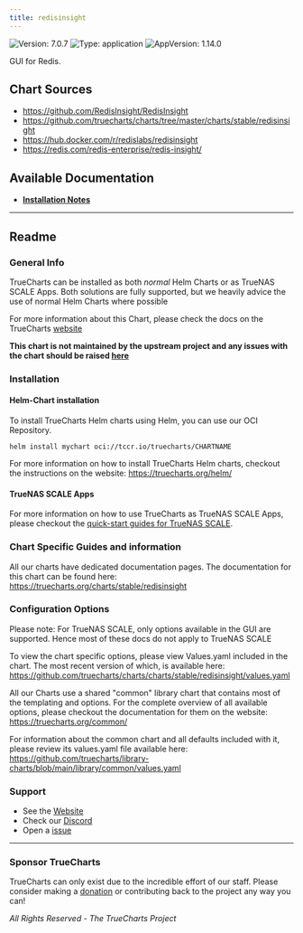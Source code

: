 ```yaml
---
title: redisinsight
---
```


![Version: 7.0.7](https://img.shields.io/badge/Version-7.0.7-informational?style=flat-square) ![Type: application](https://img.shields.io/badge/Type-application-informational?style=flat-square) ![AppVersion: 1.14.0](https://img.shields.io/badge/AppVersion-1.14.0-informational?style=flat-square)

GUI for Redis.

## Chart Sources

- https://github.com/RedisInsight/RedisInsight
- https://github.com/truecharts/charts/tree/master/charts/stable/redisinsight
- https://hub.docker.com/r/redislabs/redisinsight
- https://redis.com/redis-enterprise/redis-insight/

## Available Documentation

- [**Installation Notes**](./installation_notes)


---

## Readme


### General Info

TrueCharts can be installed as both _normal_ Helm Charts or as TrueNAS SCALE Apps.
Both solutions are fully supported, but we heavily advice the use of normal Helm Charts where possible

For more information about this Chart, please check the docs on the TrueCharts [website](https://truecharts.org/charts/stable/redisinsight)

**This chart is not maintained by the upstream project and any issues with the chart should be raised [here](https://github.com/truecharts/charts/issues/new/choose)**

### Installation

#### Helm-Chart installation

To install TrueCharts Helm charts using Helm, you can use our OCI Repository.

`helm install mychart oci://tccr.io/truecharts/CHARTNAME`

For more information on how to install TrueCharts Helm charts, checkout the instructions on the website: https://truecharts.org/helm/


#### TrueNAS SCALE Apps

For more information on how to use TrueCharts as TrueNAS SCALE Apps, please checkout the [quick-start guides for TrueNAS SCALE](https://truecharts.org/scale).

### Chart Specific Guides and information

All our charts have dedicated documentation pages.
The documentation for this chart can be found here:
https://truecharts.org/charts/stable/redisinsight

### Configuration Options

Please note: For TrueNAS SCALE, only options available in the GUI are supported.
Hence most of these docs do not apply to TrueNAS SCALE

To view the chart specific options, please view Values.yaml included in the chart.
The most recent version of which, is available here: https://github.com/truecharts/charts/charts/stable/redisinsight/values.yaml

All our Charts use a shared "common" library chart that contains most of the templating and options.
For the complete overview of all available options, please checkout the documentation for them on the website: https://truecharts.org/common/

For information about the common chart and all defaults included with it, please review its values.yaml file available here: https://github.com/truecharts/library-charts/blob/main/library/common/values.yaml

### Support

- See the [Website](https://truecharts.org)
- Check our [Discord](https://discord.gg/tVsPTHWTtr)
- Open a [issue](https://github.com/truecharts/charts/issues/new/choose)

---

### Sponsor TrueCharts

TrueCharts can only exist due to the incredible effort of our staff.
Please consider making a [donation](https://truecharts.org/general/sponsor) or contributing back to the project any way you can!

_All Rights Reserved - The TrueCharts Project_
